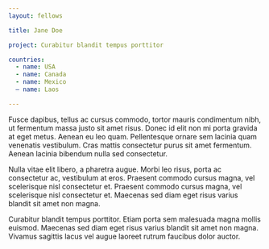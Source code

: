 ```yaml
---
layout: fellows

title: Jane Doe

project: Curabitur blandit tempus porttitor

countries:
  - name: USA
  - name: Canada
  - name: Mexico
  – name: Laos

---
```


Fusce dapibus, tellus ac cursus commodo, tortor mauris condimentum nibh, ut fermentum massa justo sit amet risus. Donec id elit non mi porta gravida at eget metus. Aenean eu leo quam. Pellentesque ornare sem lacinia quam venenatis vestibulum. Cras mattis consectetur purus sit amet fermentum. Aenean lacinia bibendum nulla sed consectetur.

Nulla vitae elit libero, a pharetra augue. Morbi leo risus, porta ac consectetur ac, vestibulum at eros. Praesent commodo cursus magna, vel scelerisque nisl consectetur et. Praesent commodo cursus magna, vel scelerisque nisl consectetur et. Maecenas sed diam eget risus varius blandit sit amet non magna.

Curabitur blandit tempus porttitor. Etiam porta sem malesuada magna mollis euismod. Maecenas sed diam eget risus varius blandit sit amet non magna. Vivamus sagittis lacus vel augue laoreet rutrum faucibus dolor auctor.
